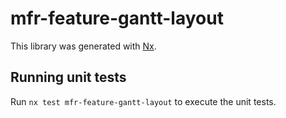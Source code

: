 # mfr-feature-gantt-layout

This library was generated with [Nx](https://nx.dev).

## Running unit tests

Run `nx test mfr-feature-gantt-layout` to execute the unit tests.

